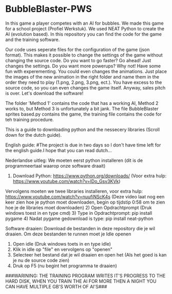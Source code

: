 # BubbleBlaster-PWS
In this game a player competes with an AI for bubbles. We made this game for a school project (Profiel Werkstuk). We used NEAT Python to create the AI (evolution based). 
In this repository you can find the code for the game and the training software.

Our code uses seperate files for the configuration of the game (json format). This makes it possible to change the settings of the game without changing the source code. 
Do you want to go faster? Go ahead! Just changes the settings. Do you want more powerups? Why not! Have some fun with experementing. You could even changes the animations. 
Just place the images of the new animation in the right folder and name them in the order they need to play (1.png, 2.png, 3.png, ect.). 
You have excess to the source code, so you can even changes the game itself. Anyway, sales pitch is over. Let's download the software!

The folder 'Method 1' contains the code that has a working AI, Method 2 works to, but Method 3 is unfortunately a bit jank.
The file BubbleBlaster sprites based.py contains the game, the training file contains the code for teh training procedure.

This is a guide to downloading python and the nessecery libraries (Scroll down for the dutch guide).

English guide:
#The project is due in two days so I don't have time left for the english guide.I hope that you can read dutch...


Nederlandse uitleg:
We moeten eerst python installeren (dit is de programmeertaal waarop onze software draait)
1) Download Python: https://www.python.org/downloads/ (Voor extra hulp: https://www.youtube.com/watch?v=IDo_Gsv3KVk)

Vervolgens moeten we twee libraries installeren, voor extra hulp: https://www.youtube.com/watch?v=nuufiNScK4s (Deze video laat nog een keer zien hoe je python moet downloaden, begin op tijdstip 0:58 om te zien hoe je de libraries moet downloaden)
2) Open Opdrachtprompt (Druk windows toest in en type cmd) 
3) Type in Opdrachtprompt: pip install pygame
4) Nadat pygame gedownload is type: pip install neat-python

Software draaien:
Download de bestanden in deze repository die je wil draaien. 
Om deze bestanden te runnen moet je Idle openen
1) Open idle (Druk windows toets in en type idle)
2) Klik in idle op "file" en vervolgens op "openen"
3) Selecteer het bestand dat je wil draaien en open het (Als het goed is kan je nu de source code zien)
4) Druk op F5 (nu begint het programma te draaien)

###WARINING: THE TRAINING PROGRAM WRITES IT'S PROGRESS TO THE HARD DISK, WHEN YOU TRAIN THE AI FOR MORE THEN A NIGHT YOU CAN HAVE MULTIPLE GB'S WORTH OF AI'S###

